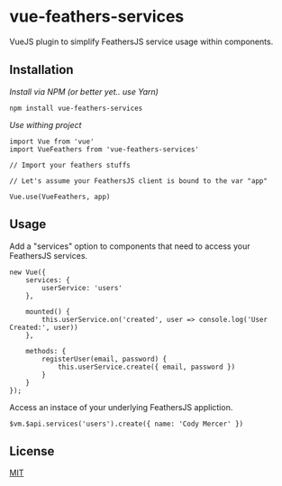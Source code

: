 # vue-feathers-services

VueJS plugin to simplify FeathersJS service usage within components.

## Installation

*Install via NPM (or better yet.. use Yarn)*
```
npm install vue-feathers-services
```

*Use withing project*
```
import Vue from 'vue'
import VueFeathers from 'vue-feathers-services'

// Import your feathers stuffs

// Let's assume your FeathersJS client is bound to the var "app"

Vue.use(VueFeathers, app)
```

## Usage
Add a "services" option to components that need to access your FeathersJS services.
```
new Vue({
    services: {
        userService: 'users'
    },

    mounted() {
        this.userService.on('created', user => console.log('User Created:', user))
    },

    methods: {
        registerUser(email, password) {
            this.userService.create({ email, password })
        }
    }
});
```

Access an instace of your underlying FeathersJS appliction.
```
$vm.$api.services('users').create({ name: 'Cody Mercer' })
```

## License
[MIT](https://opensource.org/licenses/MIT)
